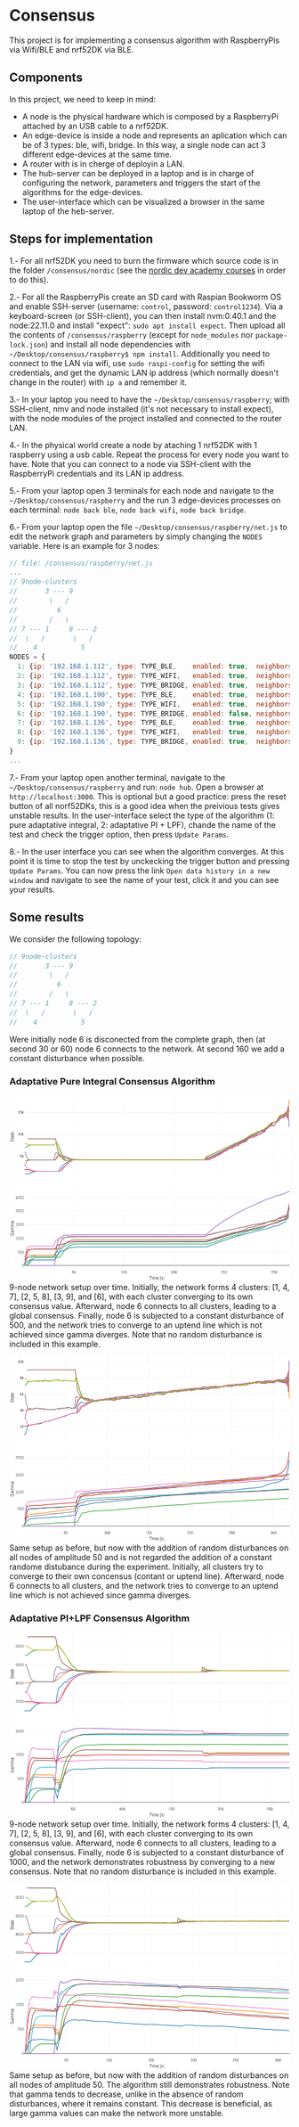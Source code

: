 # Consensus

This project is for implementing a consensus algorithm with RaspberryPis via Wifi/BLE and nrf52DK via BLE.

## Components

In this project, we need to keep in mind:

* A node is the physical hardware which is composed by a RaspberryPi attached by an USB cable to a nrf52DK.
* An edge-device is inside a node and represents an aplication which can be of 3 types: ble, wifi, bridge. In this way, a single node can act 3 different edge-devices at the same time.
* A router with is in cherge of deployin a LAN.
* The hub-server can be deployed in a laptop and is in charge of configuring the network, parameters and triggers the start of the algorithms for the edge-devices.
* The user-interface which can be visualized a browser in the same laptop of the heb-server.

## Steps for implementation

1.- For all nrf52DK you need to burn the firmware which source code is in the folder `/consensus/nordic` (see the [nordic dev academy courses](https://academy.nordicsemi.com/) in order to do this).

2.- For all the RaspberryPis create an SD card with Raspian Bookworm OS and enable SSH-server (username: `control`, password: `control1234`). Via a keyboard-screen (or SSH-client), you can then install nvm:0.40.1 and the node:22.11.0 and install "expect": `sudo apt install expect`. Then upload all the contents of `/consensus/raspberry` (except for `node_modules` nor `package-lock.json`) and install all node dependencies with `~/Desktop/consensus/raspberry$ npm install`. Additionally you need to connect to the LAN via wifi, use `sudo raspi-config` for setting the wifi credentials, and get the dynamic LAN ip address (which normally doesn't change in the router) with `ip a` and remember it.

3.- In your laptop you need to have the `~/Desktop/consensus/raspberry`; with SSH-client, nmv and node installed (it's not necessary to install expect), with the node modules of the project installed and connected to the router LAN.

4.- In the physical world create a node by ataching 1 nrf52DK with 1 raspberry using a usb cable. Repeat the process for every node you want to have. Note that you can connect to a node via SSH-client with the RaspberryPi credentials and its LAN ip address.

5.- From your laptop open 3 terminals for each node and navigate to the `~/Desktop/consensus/raspberry` and the run 3 edge-devices processes on each terminal: `node back ble`, `node back wifi`, `node back bridge`.

6.- From your laptop open the file `~/Desktop/consensus/raspberry/net.js` to edit the network graph and parameters by simply changing the `NODES` variable. Here is an example for 3 nodes:
```js
// file: /consensus/raspberry/net.js
...
// 9node-clusters
//       3 --- 9
//        \   /
//          6
//        /   \
// 7 --- 1     8 --- 2
//  \   /       \   /
//    4           5
NODES = {
  1: {ip: '192.168.1.112', type: TYPE_BLE,    enabled: true,  neighbors: [4,6,7],   clock: 1000, state: 1000, gamma: 0, lambda: 100, pole: 50, dead: 0, disturbance: {random: true, offset: 0, amplitude: 0, phase: 0, samples: 1}},
  2: {ip: '192.168.1.112', type: TYPE_WIFI,   enabled: true,  neighbors: [5,8],     clock: 1000, state: 4000, gamma: 0, lambda: 100, pole: 50, dead: 0, disturbance: {random: true, offset: 0, amplitude: 0, phase: 0, samples: 1}},
  3: {ip: '192.168.1.112', type: TYPE_BRIDGE, enabled: true,  neighbors: [6,9],     clock: 1000, state: 7000, gamma: 0, lambda: 100, pole: 50, dead: 0, disturbance: {random: true, offset: 0, amplitude: 0, phase: 0, samples: 1}},
  4: {ip: '192.168.1.190', type: TYPE_BLE,    enabled: true,  neighbors: [1,7],     clock: 1000, state: 2000, gamma: 0, lambda: 100, pole: 50, dead: 0, disturbance: {random: true, offset: 0, amplitude: 0, phase: 0, samples: 1}},
  5: {ip: '192.168.1.190', type: TYPE_WIFI,   enabled: true,  neighbors: [2,8],     clock: 1000, state: 3000, gamma: 0, lambda: 100, pole: 50, dead: 0, disturbance: {random: true, offset: 0, amplitude: 0, phase: 0, samples: 1}},
  6: {ip: '192.168.1.190', type: TYPE_BRIDGE, enabled: false, neighbors: [1,3,8,9], clock: 1000, state: 8000, gamma: 0, lambda: 100, pole: 50, dead: 0, disturbance: {random: true, offset: 0, amplitude: 0, phase: 0, samples: 1}},
  7: {ip: '192.168.1.136', type: TYPE_BLE,    enabled: true,  neighbors: [1,4],     clock: 1000, state: 3000, gamma: 0, lambda: 100, pole: 50, dead: 0, disturbance: {random: true, offset: 0, amplitude: 0, phase: 0, samples: 1}},
  8: {ip: '192.168.1.136', type: TYPE_WIFI,   enabled: true,  neighbors: [2,5,6],   clock: 1000, state: 6000, gamma: 0, lambda: 100, pole: 50, dead: 0, disturbance: {random: true, offset: 0, amplitude: 0, phase: 0, samples: 1}},
  9: {ip: '192.168.1.136', type: TYPE_BRIDGE, enabled: true,  neighbors: [3,6],     clock: 1000, state: 9000, gamma: 0, lambda: 100, pole: 50, dead: 0, disturbance: {random: true, offset: 0, amplitude: 0, phase: 0, samples: 1}},
}
...
```
7.- From your laptop open another terminal, navigate to the `~/Desktop/consensus/raspberry` and run: `node hub`. Open a browser at `http://localhost:3000`. This is optional but a good practice: press the reset button of all norf52DKs, this is a good idea when the preivious tests gives unstable results. In the user-interface select the type of the algorithm (1: pure adaptative integral, 2: adaptative PI + LPF), chande the name of the test and check the trigger option, then press `Update Params`.

8.- In the user interface you can see when the algorithm converges. At this point it is time to stop the test by unckecking the trigger button and pressing `Update Params`. You can now press the link `Open data history in a new window` and navigate to see the name of your test, click it and you can see your results.


## Some results

We consider the following topology:

```js
// 9node-clusters
//       3 --- 9
//        \   /
//          6
//        /   \
// 7 --- 1     8 --- 2
//  \   /       \   /
//    4           5
```

Were initially node 6 is disconected from the complete graph, then (at second 30 or 60) node 6 connects to the network. At second 160 we add a constant disturbance when possible.


### Adaptative Pure Integral Consensus Algorithm

![](./img/n9-integral-clean-dist500n6.png)
9-node network setup over time. Initially, the network forms 4 clusters: [1, 4, 7], [2, 5, 8], [3, 9], and [6], with each cluster converging to its own consensus value. Afterward, node 6 connects to all clusters, leading to a global consensus. Finally, node 6 is subjected to a constant disturbance of 500, and the network tries to converge to an uptend line which is not achieved since gamma diverges. Note that no random disturbance is included in this example.

![](./img/n9-integral-rand50.png)
Same setup as before, but now with the addition of random disturbances on all nodes of amplitude 50 and is not regarded the addition of a constant randome distubance during the experiment. Initially, all clusters try to converge to their own concensus (contant or uptend line). Afterward, node 6 connects to all clusters, and the network tries to converge to an uptend line which is not achieved since gamma diverges.

### Adaptative PI+LPF Consensus Algorithm

![](./img/n9-pilpf-clean-dist1000n6.png)
9-node network setup over time. Initially, the network forms 4 clusters: [1, 4, 7], [2, 5, 8], [3, 9], and [6], with each cluster converging to its own consensus value. Afterward, node 6 connects to all clusters, leading to a global consensus. Finally, node 6 is subjected to a constant disturbance of 1000, and the network demonstrates robustness by converging to a new consensus. Note that no random disturbance is included in this example.

![](./img/n9-pilpf-rand50-dist1000n6.png)
Same setup as before, but now with the addition of random disturbances on all nodes of amplitude 50. The algorithm still demonstrates robustness. Note that gamma tends to decrease, unlike in the absence of random disturbances, where it remains constant. This decrease is beneficial, as large gamma values can make the network more unstable.